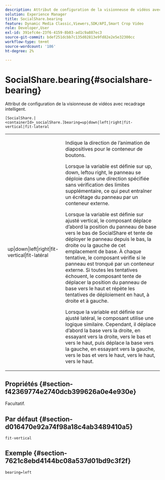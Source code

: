 ```yaml
---
description: Attribut de configuration de la visionneuse de vidéos avec recadrage intelligent.
solution: Experience Manager
title: SocialShare.bearing
feature: Dynamic Media Classic,Viewers,SDK/API,Smart Crop Video
role: Developer,User
exl-id: 391efc4e-23f6-4159-8b03-ad1c9a887ec3
source-git-commit: bdef251dcbb7c135d02813e9fd82e2e5e32300cc
workflow-type: tm+mt
source-wordcount: '186'
ht-degree: 2%

---
```


# SocialShare.bearing{#socialshare-bearing}

Attribut de configuration de la visionneuse de vidéos avec recadrage intelligent.

`[SocialShare.|<containerId>_socialShare.]bearing=up|down|left|right|fit-vertical|fit-lateral`

<table id="table_C616483932C2482CA9794DDD7313FD7C"> 
 <tbody> 
  <tr> 
   <td colname="col1"> <p> <span class="codeph"> up|down|left|right|fit-vertical|fit-latéral</span> </p> </td> 
   <td colname="col2"> <p> Indique la direction de l’animation de diapositives pour le conteneur de boutons. </p> <p> Lorsque la variable est définie sur <span class="codeph"> up</span>, <span class="codeph"> down</span>, <span class="codeph"> left</span>ou <span class="codeph"> right</span>, le panneau se déploie dans une direction spécifiée sans vérification des limites supplémentaire, ce qui peut entraîner un écrêtage du panneau par un conteneur externe. </p> <p>Lorsque la variable est définie sur <span class="codeph"> ajusté vertical</span>, le composant déplace d’abord la position du panneau de base vers le bas de SocialShare et tente de déployer le panneau depuis le bas, la droite ou la gauche de cet emplacement de base. À chaque tentative, le composant vérifie si le panneau est tronqué par un conteneur externe. Si toutes les tentatives échouent, le composant tente de déplacer la position du panneau de base vers le haut et répète les tentatives de déploiement en haut, à droite et à gauche. </p> <p>Lorsque la variable est définie sur <span class="codeph"> ajusté latéral</span>, le composant utilise une logique similaire. Cependant, il déplace d’abord la base vers la droite, en essayant vers la droite, vers le bas et vers le haut, puis déplace la base vers la gauche, en essayant vers la gauche, vers le bas et vers le haut, vers le haut, vers le haut. </p> </td> 
  </tr> 
 </tbody> 
</table>

## Propriétés {#section-f42369774e2740dcb399626a0e4e930e}

Facultatif.

## Par défaut {#section-d016470e92a74f98a18c4ab3489410a5}

`fit-vertical`

## Exemple {#section-7621c8ebd4144bc08a537d01bd9c3f2f}

```
bearing=left
```
